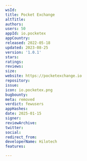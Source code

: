 ```yaml
---
wsId: 
title: Pocket Exchange
altTitle: 
authors: 
users: 50
appId: io.pocketex
appCountry: 
released: 2022-05-18
updated: 2023-08-25
version: '1.0.1'
stars: 
ratings: 
reviews: 
size: 
website: https://pocketexchange.io
repository: 
issue: 
icon: io.pocketex.png
bugbounty: 
meta: removed
verdict: fewusers
appHashes: 
date: 2025-01-15
signer: 
reviewArchive: 
twitter: 
social: 
redirect_from: 
developerName: Hilotech
features: 

---
```


